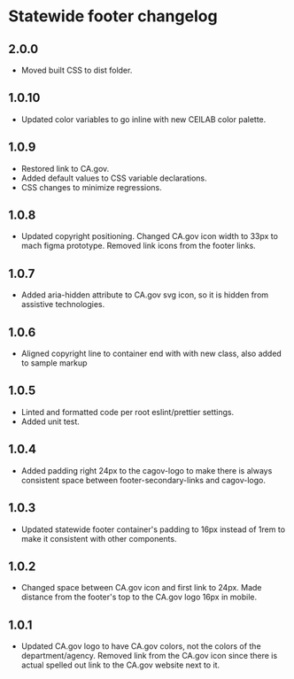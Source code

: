 # Statewide footer changelog

## 2.0.0
* Moved built CSS to dist folder.

## 1.0.10 
* Updated color variables to go inline with new CEILAB color palette.

## 1.0.9 
* Restored link to CA.gov. 
* Added default values to CSS variable declarations. 
* CSS changes to minimize regressions.

## 1.0.8 
* Updated copyright positioning. Changed CA<span>.</span>gov icon width to 33px to mach figma prototype. Removed link icons from the footer links.

## 1.0.7 
* Added aria-hidden attribute to CA<span>.</span>gov svg icon, so it is hidden from assistive technologies.

## 1.0.6 
* Aligned copyright line to container end with with new class, also added to sample markup

## 1.0.5
* Linted and formatted code per root eslint/prettier settings.
* Added unit test.

## 1.0.4
* Added padding right 24px to the cagov-logo to make there is always consistent space between footer-secondary-links and cagov-logo.

## 1.0.3
* Updated statewide footer container's padding to 16px instead of 1rem to make it consistent with other components.

## 1.0.2
* Changed space between CA<span>.</span>gov icon and first link to 24px. Made distance from the footer's top to the CA<span>.</span>gov logo 16px in mobile.

## 1.0.1
* Updated CA<span>.</span>gov logo to have CA<span>.</span>gov colors, not the colors of the department/agency. Removed link from the CA<span>.</span>gov icon since there is actual spelled out link to the CA<span>.</span>gov website next to it.
